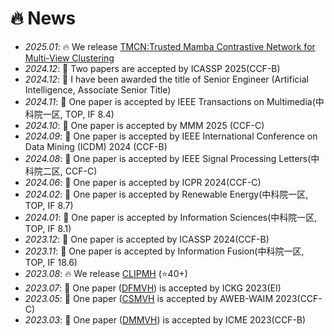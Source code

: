 # 🔥 News
- *2025.01*: 🔥 We release [TMCN:Trusted Mamba Contrastive Network for Multi-View Clustering](https://github.com/HackerHyper/TMCN)
- *2024.12*: 🎉 Two papers are accepted by ICASSP 2025(CCF-B)
- *2024.12*: 🎉 I have been awarded the title of Senior Engineer (Artificial Intelligence, Associate Senior Title)
- *2024.11*: 🎉 One paper is accepted by IEEE Transactions on Multimedia(中科院一区, TOP, IF 8.4)
- *2024.10*: 🎉 One paper is accepted by MMM 2025 (CCF-C)
- *2024.09*: 🎉 One paper is accepted by IEEE International Conference on Data Mining (ICDM) 2024 (CCF-B)
- *2024.08*: 🎉 One paper is accepted by IEEE Signal Processing Letters(中科院二区, CCF-C)
- *2024.06*: 🎉 One paper is accepted by ICPR 2024(CCF-C)
- *2024.02*: 🎉 One paper is accepted by Renewable Energy(中科院一区, TOP, IF 8.7)
- *2024.01*: 🎉 One paper is accepted by Information Sciences(中科院一区, TOP, IF 8.1)
- *2023.12*: 🎉 One paper is accepted by ICASSP 2024(CCF-B)
- *2023.11*: 🎉 One paper is accepted by Information Fusion(中科院一区, TOP, IF 18.6)
- *2023.08*: 🔥 We release [CLIPMH](https://github.com/HackerHyper/CLIPMH) (⭐️40+)
- *2023.07*: 🎉 One paper ([DFMVH](https://github.com/HackerHyper/DMMVH)) is accepted by ICKG 2023(EI)
- *2023.05*: 🎉 One paper ([CSMVH]() is accepted by AWEB-WAIM 2023(CCF-C)
- *2023.03*: 🎉 One paper ([DMMVH](https://github.com/HackerHyper/DMMVH)) is accepted by ICME 2023(CCF-B)
